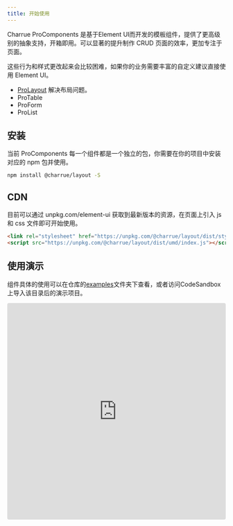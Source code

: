```yaml
---
title: 开始使用
---
```


Charrue ProComponents 是基于Element UI而开发的模板组件，提供了更高级别的抽象支持，开箱即用。可以显著的提升制作 CRUD 页面的效率，更加专注于页面。

这些行为和样式更改起来会比较困难，如果你的业务需要丰富的自定义建议直接使用 Element UI。
- [ProLayout](./pro/layout.html) 解决布局问题。
- ProTable
- ProForm
- ProList

## 安装
当前 ProComponents 每一个组件都是一个独立的包，你需要在你的项目中安装对应的 npm 包并使用。
``` bash
npm install @charrue/layout -S
```

## CDN
目前可以通过 unpkg.com/element-ui 获取到最新版本的资源，在页面上引入 js 和 css 文件即可开始使用。
``` html
<link rel="stylesheet" href="https://unpkg.com/@charrue/layout/dist/style/index.css">
<script src="https://unpkg.com/@charrue/layout/dist/umd/index.js"></script>
```

## 使用演示
组件具体的使用可以在仓库的[examples](https://github/charrue/charrue-el/tree/master/packages/examples)文件夹下查看，或者访问CodeSandbox上导入该目录后的演示项目。

<iframe src="https://codesandbox.io/embed/github/charrue/charrue-el/tree/master/packages/examples?fontsize=14&hidenavigation=1&theme=dark&view=preview"
     style="width:100%; height:500px; border:0; border-radius: 4px; overflow:hidden;"
     title="@charrue/examples"
     allow="accelerometer; ambient-light-sensor; camera; encrypted-media; geolocation; gyroscope; hid; microphone; midi; payment; usb; vr; xr-spatial-tracking"
     sandbox="allow-forms allow-modals allow-popups allow-presentation allow-same-origin allow-scripts"
   ></iframe>